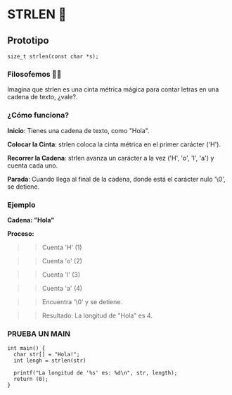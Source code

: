 # STRLEN 📏
## Prototipo
``` size_t strlen(const char *s); ```

### Filosofemos 🚬🌿
Imagina que strlen es una cinta métrica mágica para contar letras en una cadena de texto, ¿vale?.

### ¿Cómo funciona?

**Inicio**: Tienes una cadena de texto, como "Hola".

**Colocar la Cinta**: strlen coloca la cinta métrica en el primer carácter ('H').

**Recorrer la Cadena**: strlen avanza un carácter a la vez ('H', 'o', 'l', 'a') y cuenta cada uno.

**Parada**: Cuando llega al final de la cadena, donde está el carácter nulo '\0', se detiene.

###  Ejemplo

**Cadena: "Hola"**

**Proceso:**

>> Cuenta 'H' (1)

>> Cuenta 'o' (2)

>> Cuenta 'l' (3)

>> Cuenta 'a' (4)

>> Encuentra '\0' y se detiene.

>>Resultado: La longitud de "Hola" es 4.

### PRUEBA UN MAIN
```
int main() {
  char str[] = "Hola!";
  int lengh = strlen(str)

  printf("La longitud de '%s' es: %d\n", str, length);
  return (0);
}
```
